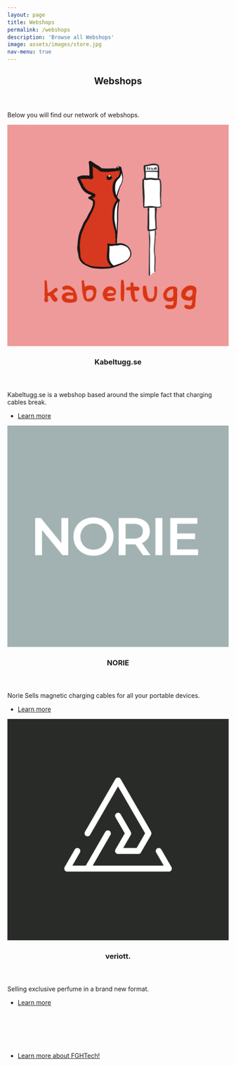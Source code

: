 ```yaml
---
layout: page
title: Webshops
permalink: /webshops
description: 'Browse all Webshops'
image: assets/images/store.jpg
nav-menu: true
---
```


<div id="main" class="alt">



<!-- One -->
<section id="one">
	<div class="inner">
    <!--<span class="image fit"><img src="assets/images/kabeltugglogo.png" alt="" /></span>-->
		<header class="major">
			<h1>Webshops</h1>
		</header>

<!-- Content -->
<!-- <h2 id="content">Sample Content</h2> -->
<p style="font-style: normal;">Below you will find our network of webshops.</p>


<section id="two" class="spotlights">
	<section>
		<a href="/kabeltugg" class="image">
			<img src="assets/images/kabeltugglogo.jpg" alt="" data-position="center center" />
		</a>
		<div class="content">
			<div class="inner">
				<header class="major">
					<h3>Kabeltugg.se</h3>
				</header>
				<p>Kabeltugg.se is a webshop based around the simple fact that charging cables break.</p>
				<ul class="actions">
					<li><a href="/kabeltugg" class="button">Learn more</a></li>
				</ul>
			</div>
		</div>
	</section>
		<section>
		<a href="/norie" class="image">
			<img src="assets/images/norielogo.jpg" alt="" data-position="center center" />
		</a>
		<div class="content">
			<div class="inner">
				<header class="major">
					<h3>NORIE</h3>
				</header>
				<p>Norie Sells magnetic charging cables for all your portable devices.</p>
				<ul class="actions">
					<li><a href="/norie" class="button">Learn more</a></li>
				</ul>
			</div>
		</div>
	</section>
			<section>
		<a href="/veriott" class="image">
			<img src="assets/images/veriottlogo.png" alt="" data-position="center center" />
		</a>
		<div class="content">
			<div class="inner">
				<header class="major">
					<h3>veriott.</h3>
				</header>
				<p>Selling exclusive perfume in a brand new format.</p>
				<ul class="actions">
					<li><a href="/veriott" class="button">Learn more</a></li>
				</ul>
			</div>
		</div>
	</section>
</section>

<br/><br/>
<!-- Three -->
<section id="three">
	<div class="inner">
		<header class="major">
		</header>
		<ul class="actions">
			<li><a href="/services" class="button next">Learn more about FGHTech!</a></li>
		</ul>
	</div>
</section>
<br/><br/>





</div>